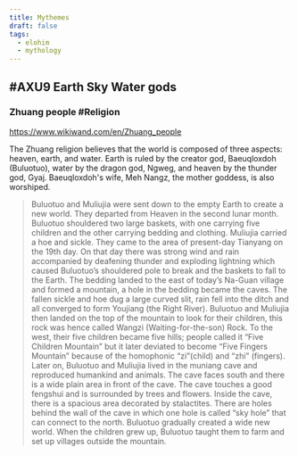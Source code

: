 ```yaml
---
title: Mythemes
draft: false
tags:
  - elohim
  - mythology
---
```


## #AXU9 Earth Sky Water gods

### Zhuang people #Religion

https://www.wikiwand.com/en/Zhuang_people

The Zhuang religion believes that the world is composed of three aspects: heaven, earth, and water. Earth is ruled by the creator god, Baeuqloxdoh (Buluotuo), water by the dragon god, Ngweg, and heaven by the thunder god, Gyaj. Baeuqloxdoh's wife, Meh Nangz, the mother goddess, is also worshiped.

> Buluotuo and Muliujia were sent down to the empty Earth to create a new world. They departed from Heaven in the second lunar month. Buluotuo shouldered two large baskets, with one carrying five children and the other carrying bedding and clothing. Muliujia carried a hoe and sickle. They came to the area of present-day Tianyang on the 19th day. On that day there was strong wind and rain accompanied by deafening thunder and exploding lightning which caused Buluotuo’s shouldered pole to break and the baskets to fall to the Earth. The bedding landed to the east of today’s Na-Guan village and formed a mountain, a hole in the bedding became the caves. The fallen sickle and hoe dug a large curved slit, rain fell into the ditch and all converged to form Youjiang (the Right River). Buluotuo and Muliujia then landed on the top of the mountain to look for their children, this rock was hence called Wangzi (Waiting-for-the-son) Rock. To the west, their five children became five hills; people called it “Five Children Mountain” but it later deviated to become “Five Fingers Mountain” because of the homophonic “zi”(child) and “zhi” (fingers). Later on, Buluotuo and Muliujia lived in the muniang cave and reproduced humankind and animals. The cave faces south and there is a wide plain area in front of the cave. The cave touches a good fengshui and is surrounded by trees and flowers. Inside the cave, there is a spacious area decorated by stalactites. There are holes behind the wall of the cave in which one hole is called “sky hole” that can connect to the north. Buluotuo gradually created a wide new world. When the children grew up, Buluotuo taught them to farm and set up villages outside the mountain.
